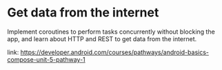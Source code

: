 # Get data from the internet

Implement coroutines to perform tasks concurrently without blocking the app, and learn about HTTP and REST to get data from the internet.

link: https://developer.android.com/courses/pathways/android-basics-compose-unit-5-pathway-1
